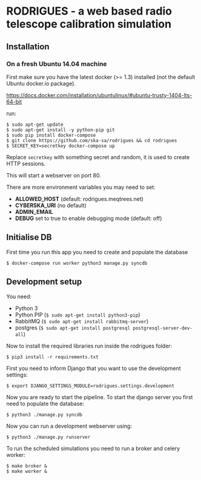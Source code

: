 # RODRIGUES - a web based radio telescope calibration simulation

## Installation

### On a fresh Ubuntu 14.04 machine

First make sure you have the latest docker (>= 1.3) installed (not the default
Ubuntu docker.io package).

https://docs.docker.com/installation/ubuntulinux/#ubuntu-trusty-1404-lts-64-bit

run:

    $ sudo apt-get update
    $ sudo apt-get install -y python-pip git
    $ sudo pip install docker-compose
    $ git clone https://github.com/ska-sa/rodrigues && cd rodrigues
    $ SECRET_KEY=secretkey docker-compose up

Replace `secretkey` with something secret and random, it is used to create HTTP sessions.

This will start a webserver on port 80.

There are more environment variables you may need to set:
 - **ALLOWED_HOST** (default: rodrigues.meqtrees.net)
 - **CYBERSKA_URI** (no default)
 - **ADMIN_EMAIL**
 - **DEBUG** set to true to enable debugging mode (default: off)


## Initialise DB

First time you run this app you need to create and populate the database

    $ docker-compose run worker python3 manage.py syncdb


## Development setup

You need:

   * Python 3
   * Python PIP (`$ sudo apt-get install python3-pip`)
   * RabbitMQ (`$ sudo apt-get install rabbitmq-server`)
   * postgres (`$ sudo apt-get install postgresql postgresql-server-dev-all`)


Now to install the required libraries run inside the rodrigues folder:

    $ pip3 install -r requirements.txt


First you need to inform Django that you want to use the development settings:

    $ export DJANGO_SETTINGS_MODULE=rodrigues.settings.development


Now you are ready to start the pipeline. To start the django server you first
need to populate the database:

    $ python3 ./manage.py syncdb


Now you can run a development webserver using:

    $ python3 ./manage.py runserver


To run the scheduled simulations you need to run a broker and celery worker:

    $ make broker &
    $ make worker &

